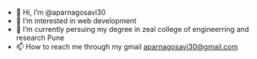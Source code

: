 - 👋 Hi, I’m @aparnagosavi30
- 👀 I’m interested in web development
- 🌱 I’m currently persuing my degree in zeal college of engineerring and research Pune
- 📫 How to reach me through my gmail aparnagosavi30@gmail.com

<!---
aparnagosavi30/aparnagosavi30 is a ✨ special ✨ repository because its `README.md` (this file) appears on your GitHub profile.
You can click the Preview link to take a look at your changes.
--->
